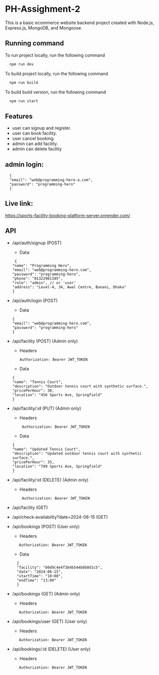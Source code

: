 # PH-Assighment-2
This is a basic ecommerce website backend project created with Node.js, Express.js, MongoDB, and Mongoose.


## Running command

To run project locally, run the following command

```bash
  npm run dev
```

To build project locally, run the following command

```bash
  npm run build
```

To build build version, run the following command

```bash
  npm run start
```





## Features

- user can signup and register.
- user can book facility.
- user cancel booking.
- admin can add facility.
- admin can delete facility

## admin login:
```
  {
  "email": "web@programming-hero-a.com",
  "password": "programming-hero"
  }
```
## Live link: 
https://sports-facility-booking-platform-server.onrender.com/

## API
- /api/auth/signup (POST)
  - Data:
   ```
    {
  "name": "Programming Hero",
  "email": "web@programming-hero.com",
  "password": "programming-hero",
  "phone": "01322901105",
  "role": "admin", // or 'user'
  "address": "Level-4, 34, Awal Centre, Banani, Dhaka"
  }
- /api/auth/login (POST)
  - Data
  ```
  {
  "email": "web@programming-hero.com",
  "password": "programming-hero"
  }
- /api/facility (POST) (Admin only)

  - Headers
     ```
     Authorization: Bearer JWT_TOKEN
  - Data
  ```
  {
  "name": "Tennis Court",
  "description": "Outdoor tennis court with synthetic surface.",
  "pricePerHour": 30,
  "location": "456 Sports Ave, Springfield"
  }

- /api/facility/:id (PUT) (Admin only)
  - Headers
    ```
     Authorization: Bearer JWT_TOKEN
  - Data
  ```
  {
  "name": "Updated Tennis Court",
  "description": "Updated outdoor tennis court with synthetic surface.",
  "pricePerHour": 35,
  "location": "789 Sports Ave, Springfield"
  }
- /api/facility/:id (DELETE) (Admin only)
  - Headers
    ```
     Authorization: Bearer JWT_TOKEN
- /api/facility (GET)
- /api/check-availability?date=2024-06-15 (GET)
- /api/bookings (POST) (User only)
  - Headers
  ```
     Authorization: Bearer JWT_TOKEN
  ```
  - Data
  ```
    {
    "facility": "60d9c4e4f3b4b544b8b8d1c5",
    "date": "2024-06-15",
    "startTime": "10:00",
    "endTime": "13:00"
    }
  ```
- /api/bookings (GET) (Admin only)
  - Headers
  ```
     Authorization: Bearer JWT_TOKEN
  ```
- /api/bookings/user (GET) (User only)

  - Headers
  ```
     Authorization: Bearer JWT_TOKEN
  ```
- /api/bookings/:id (DELETE) (User only)

  - Headers
  ```
     Authorization: Bearer JWT_TOKEN
  ```
    



